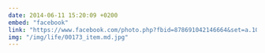 ```yaml
---
date: 2014-06-11 15:20:09 +0200
embed: "facebook"
link: "https://www.facebook.com/photo.php?fbid=878691042146664&set=a.101362916546151.3465.100000173280073&type=3"
img: "/img/life/00173_item.md.jpg"
---
```

